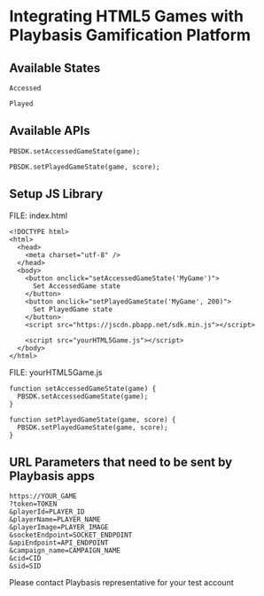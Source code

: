 # Integrating HTML5 Games with Playbasis Gamification Platform

## Available States

`Accessed`

`Played`

## Available APIs

`PBSDK.setAccessedGameState(game);`

`PBSDK.setPlayedGameState(game, score);`

## Setup JS Library

FILE: index.html

```
<!DOCTYPE html>
<html>
  <head>
    <meta charset="utf-8" />
  </head>
  <body>
    <button onclick="setAccessedGameState('MyGame')">
      Set AccessedGame state
    </button>
    <button onclick="setPlayedGameState('MyGame', 200)">
      Set PlayedGame state
    </button>
    <script src="https://jscdn.pbapp.net/sdk.min.js"></script>

    <script src="yourHTML5Game.js"></script>
  </body>
</html>
```

FILE: yourHTML5Game.js

```
function setAccessedGameState(game) {
  PBSDK.setAccessedGameState(game);
}

function setPlayedGameState(game, score) {
  PBSDK.setPlayedGameState(game, score);
}
```

## URL Parameters that need to be sent by Playbasis apps

```
https://YOUR_GAME
?token=TOKEN
&playerId=PLAYER_ID
&playerName=PLAYER_NAME
&playerImage=PLAYER_IMAGE
&socketEndpoint=SOCKET_ENDPOINT
&apiEndpoint=API_ENDPOINT
&campaign_name=CAMPAIGN_NAME
&cid=CID
&sid=SID
```

Please contact Playbasis representative for your test account
